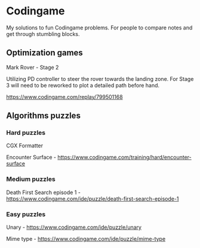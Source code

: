 # Codingame
My solutions to fun Codingame problems. For people to compare notes and get through stumbling blocks.

## Optimization games
Mark Rover - Stage 2

Utilizing PD controller to steer the rover towards the landing zone.
For Stage 3 will need to be reworked to plot a detailed path before hand.

https://www.codingame.com/replay/799501168

## Algorithms puzzles
### Hard puzzles 

CGX Formatter

Encounter Surface - https://www.codingame.com/training/hard/encounter-surface

### Medium puzzles
Death First Search episode 1 - https://www.codingame.com/ide/puzzle/death-first-search-episode-1

### Easy puzzles
Unary - https://www.codingame.com/ide/puzzle/unary

Mime type - https://www.codingame.com/ide/puzzle/mime-type
